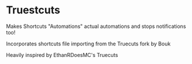 # Truestcuts

Makes Shortcuts "Automations" actual automations and stops notifications too!

Incorporates shortcuts file importing from the Truecuts fork by Bouk

Heavily inspired by EthanRDoesMC's Truecuts
